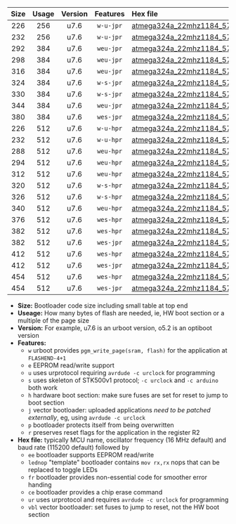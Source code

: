 |Size|Usage|Version|Features|Hex file|
|:-:|:-:|:-:|:-:|:--|
|226|256|u7.6|`w-u-jpr`|[atmega324a_22mhz1184_57600bps_ur_vbl.hex](https://raw.githubusercontent.com/stefanrueger/urboot/main/atmega324a_22mhz1184_57600bps_ur_vbl.hex)|
|232|256|u7.6|`w-u-jpr`|[atmega324a_22mhz1184_57600bps_lednop_ur_vbl.hex](https://raw.githubusercontent.com/stefanrueger/urboot/main/atmega324a_22mhz1184_57600bps_lednop_ur_vbl.hex)|
|292|384|u7.6|`weu-jpr`|[atmega324a_22mhz1184_57600bps_ee_ur_vbl.hex](https://raw.githubusercontent.com/stefanrueger/urboot/main/atmega324a_22mhz1184_57600bps_ee_ur_vbl.hex)|
|298|384|u7.6|`weu-jpr`|[atmega324a_22mhz1184_57600bps_ee_lednop_ur_vbl.hex](https://raw.githubusercontent.com/stefanrueger/urboot/main/atmega324a_22mhz1184_57600bps_ee_lednop_ur_vbl.hex)|
|316|384|u7.6|`weu-jpr`|[atmega324a_22mhz1184_57600bps_ee_lednop_fr_ur_vbl.hex](https://raw.githubusercontent.com/stefanrueger/urboot/main/atmega324a_22mhz1184_57600bps_ee_lednop_fr_ur_vbl.hex)|
|324|384|u7.6|`w-s-jpr`|[atmega324a_22mhz1184_57600bps_vbl.hex](https://raw.githubusercontent.com/stefanrueger/urboot/main/atmega324a_22mhz1184_57600bps_vbl.hex)|
|330|384|u7.6|`w-s-jpr`|[atmega324a_22mhz1184_57600bps_lednop_vbl.hex](https://raw.githubusercontent.com/stefanrueger/urboot/main/atmega324a_22mhz1184_57600bps_lednop_vbl.hex)|
|344|384|u7.6|`weu-jpr`|[atmega324a_22mhz1184_57600bps_ee_lednop_fr_ce_ur_vbl.hex](https://raw.githubusercontent.com/stefanrueger/urboot/main/atmega324a_22mhz1184_57600bps_ee_lednop_fr_ce_ur_vbl.hex)|
|380|384|u7.6|`wes-jpr`|[atmega324a_22mhz1184_57600bps_ee_vbl.hex](https://raw.githubusercontent.com/stefanrueger/urboot/main/atmega324a_22mhz1184_57600bps_ee_vbl.hex)|
|226|512|u7.6|`w-u-hpr`|[atmega324a_22mhz1184_57600bps_ur.hex](https://raw.githubusercontent.com/stefanrueger/urboot/main/atmega324a_22mhz1184_57600bps_ur.hex)|
|232|512|u7.6|`w-u-hpr`|[atmega324a_22mhz1184_57600bps_lednop_ur.hex](https://raw.githubusercontent.com/stefanrueger/urboot/main/atmega324a_22mhz1184_57600bps_lednop_ur.hex)|
|288|512|u7.6|`weu-hpr`|[atmega324a_22mhz1184_57600bps_ee_ur.hex](https://raw.githubusercontent.com/stefanrueger/urboot/main/atmega324a_22mhz1184_57600bps_ee_ur.hex)|
|294|512|u7.6|`weu-hpr`|[atmega324a_22mhz1184_57600bps_ee_lednop_ur.hex](https://raw.githubusercontent.com/stefanrueger/urboot/main/atmega324a_22mhz1184_57600bps_ee_lednop_ur.hex)|
|312|512|u7.6|`weu-hpr`|[atmega324a_22mhz1184_57600bps_ee_lednop_fr_ur.hex](https://raw.githubusercontent.com/stefanrueger/urboot/main/atmega324a_22mhz1184_57600bps_ee_lednop_fr_ur.hex)|
|320|512|u7.6|`w-s-hpr`|[atmega324a_22mhz1184_57600bps.hex](https://raw.githubusercontent.com/stefanrueger/urboot/main/atmega324a_22mhz1184_57600bps.hex)|
|326|512|u7.6|`w-s-hpr`|[atmega324a_22mhz1184_57600bps_lednop.hex](https://raw.githubusercontent.com/stefanrueger/urboot/main/atmega324a_22mhz1184_57600bps_lednop.hex)|
|340|512|u7.6|`weu-hpr`|[atmega324a_22mhz1184_57600bps_ee_lednop_fr_ce_ur.hex](https://raw.githubusercontent.com/stefanrueger/urboot/main/atmega324a_22mhz1184_57600bps_ee_lednop_fr_ce_ur.hex)|
|376|512|u7.6|`wes-hpr`|[atmega324a_22mhz1184_57600bps_ee.hex](https://raw.githubusercontent.com/stefanrueger/urboot/main/atmega324a_22mhz1184_57600bps_ee.hex)|
|382|512|u7.6|`wes-hpr`|[atmega324a_22mhz1184_57600bps_ee_lednop.hex](https://raw.githubusercontent.com/stefanrueger/urboot/main/atmega324a_22mhz1184_57600bps_ee_lednop.hex)|
|382|512|u7.6|`wes-jpr`|[atmega324a_22mhz1184_57600bps_ee_lednop_vbl.hex](https://raw.githubusercontent.com/stefanrueger/urboot/main/atmega324a_22mhz1184_57600bps_ee_lednop_vbl.hex)|
|412|512|u7.6|`wes-hpr`|[atmega324a_22mhz1184_57600bps_ee_lednop_fr.hex](https://raw.githubusercontent.com/stefanrueger/urboot/main/atmega324a_22mhz1184_57600bps_ee_lednop_fr.hex)|
|412|512|u7.6|`wes-jpr`|[atmega324a_22mhz1184_57600bps_ee_lednop_fr_vbl.hex](https://raw.githubusercontent.com/stefanrueger/urboot/main/atmega324a_22mhz1184_57600bps_ee_lednop_fr_vbl.hex)|
|454|512|u7.6|`wes-hpr`|[atmega324a_22mhz1184_57600bps_ee_lednop_fr_ce.hex](https://raw.githubusercontent.com/stefanrueger/urboot/main/atmega324a_22mhz1184_57600bps_ee_lednop_fr_ce.hex)|
|454|512|u7.6|`wes-jpr`|[atmega324a_22mhz1184_57600bps_ee_lednop_fr_ce_vbl.hex](https://raw.githubusercontent.com/stefanrueger/urboot/main/atmega324a_22mhz1184_57600bps_ee_lednop_fr_ce_vbl.hex)|

- **Size:** Bootloader code size including small table at top end
- **Useage:** How many bytes of flash are needed, ie, HW boot section or a multiple of the page size
- **Version:** For example, u7.6 is an urboot version, o5.2 is an optiboot version
- **Features:**
  + `w` urboot provides `pgm_write_page(sram, flash)` for the application at `FLASHEND-4+1`
  + `e` EEPROM read/write support
  + `u` uses urprotocol requiring `avrdude -c urclock` for programming
  + `s` uses skeleton of STK500v1 protocol; `-c urclock` and `-c arduino` both work
  + `h` hardware boot section: make sure fuses are set for reset to jump to boot section
  + `j` vector bootloader: uploaded applications *need to be patched externally*, eg, using `avrdude -c urclock`
  + `p` bootloader protects itself from being overwritten
  + `r` preserves reset flags for the application in the register R2
- **Hex file:** typically MCU name, oscillator frequency (16 MHz default) and baud rate (115200 default) followed by
  + `ee` bootloader supports EEPROM read/write
  + `lednop` "template" bootloader contains `mov rx,rx` nops that can be replaced to toggle LEDs
  + `fr` bootloader provides non-essential code for smoother error handing
  + `ce` bootloader provides a chip erase command
  + `ur` uses urprotocol and requires `avrdude -c urclock` for programming
  + `vbl` vector bootloader: set fuses to jump to reset, not the HW boot section
